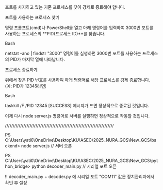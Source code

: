포트를 차지하고 있는 기존 프로세스를 찾아 강제로 종료해야 합니다.

포트를 사용하는 프로세스 찾기

명령 프롬프트(cmd)나 PowerShell을 열고 아래 명령어를 입력하여 3000번 포트를 사용하는 프로세스의 **PID(프로세스 ID)**를 찾습니다.

Bash

netstat -ano | findstr "3000"
명령어를 실행하면 3000번 포트를 사용하는 프로세스의 PID가 마지막 열에 나타납니다.

프로세스 종료하기

위에서 찾은 PID 번호를 사용하여 아래 명령어로 해당 프로세스를 강제 종료합니다. (예: PID가 12345라면)

Bash

taskkill /F /PID 12345
[SUCCESS] 메시지가 뜨면 정상적으로 종료된 것입니다.

이제 다시 node server.js 명령어로 서버를 실행하면 정상적으로 작동할 것입니다.

///////////////////////////////////////////////////////////////////////

PS C:\Users\yati0\OneDrive\Desktop\KU\ASEC\2025_NURA_GCS\New_GCS\backend> node server.js // 서버 오픈

PS C:\Users\yati0\OneDrive\Desktop\KU\ASEC\2025_NURA_GCS\New_GCS\python_bridge> python decoder_main.py // 시리얼 포트 오픈

!! decoder_main.py + decoder.py 에 시리얼 포트 "COM11" 값은 장치관리자에서 확인 후 설정